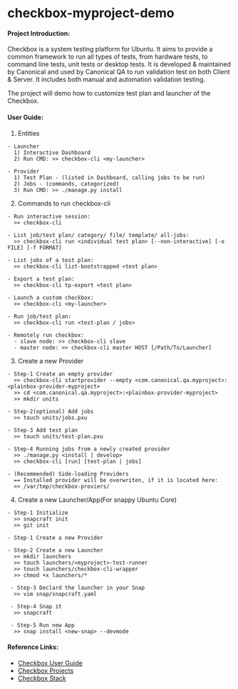 # checkbox-myproject-demo

#### Project Introduction:
Checkbox is a system testing platform for Ubuntu. It aims to provide a common framework to run all types of tests, from hardware tests, to command line tests, unit tests or desktop tests. It is developed & maintained by Canonical and used by Canonical QA to run validation test on both Client & Server. It includes both manual and automation validation testing.

The project will demo how to customize test plan and launcher of the Checkbox.


#### User Guide:
1. Entities
``` 
- Launcher
  1) Interactive Dashboard
  2) Run CMD: >> checkbox-cli <my-launcher>
  
- Provider
  1) Test Plan - (listed in Dashboard, calling jobs to be run)
  2) Jobs - (commands, categorized)
  3) Run CMD: >> ./manage.py install
```
2. Commands to run checkbox-cli
```
- Run interactive session: 
  >> checkbox-cli
  
- List job/test plan/ category/ file/ template/ all-jobs:
  >> checkbox-cli run <individual test plan> [--non-interactive] [-o FILE] [-f FORMAT]
    
- List jobs of a test plan: 
  >> checkbox-cli list-bootstrapped <test plan>

- Export a test plan:
  >> checkbox-cli tp-export <test plan>

- Launch a custom checkbox:
  >> checkbox-cli <my-launcher>
  
- Run job/test plan: 
  >> checkbox-cli run <test-plan / jobs>
  
- Remotely run checkbox:
  - slave node: >> checkbox-cli slave
  - master node: >> checkbox-cli master HOST [/Path/To/Launcher]
```
3. Create a new Provider
```
- Step-1 Create an empty provider
  >> checkbox-cli startprovider --empty <com.canonical.qa.myproject>:<plainbox-provider-myproject>
  >> cd <com.canonical.qa.myproject>:<plainbox-provider-myproject>
  >> mkdir units
  
- Step-2(optional) Add jobs
  >> touch units/jobs.pxu
  
- Step-3 Add test plan
  >> touch units/test-plan.pxu
  
- Step-4 Running jobs from a newly created provider
  >> ./manage.py <install | develop>
  >> checkbox-cli [run] [test-plan | jobs]
  
- (Recommended) Side-loading Providers
  == Installed provider will be overwriten, if it is located here: 
  >> /var/tmp/checkbox-proviers/
```
4. Create a new Launcher/App(For snappy Ubuntu Core)
```
- Step-1 Initialize
  >> snapcraft init
  >> git init
 
- Step-1 Create a new Provider

- Step-2 Create a new Launcher
  >> mkdir launchers
  >> touch launchers/<myproject>-test-runner
  >> touch launchers/checkbox-cli-wrapper
  >> chmod +x launchers/*
 
 - Step-3 Declard the launcher in your Snap
  >> vim snap/snapcraft.yaml
 
 - Step-4 Snap it
  >> snapcraft
 
 - Step-5 Run new App
  >> snap install <new-snap> --devmode
```

#### Reference Links:
- [Checkbox User Guide](https://checkbox.readthedocs.io/en/latest/using.html#getting-started)
- [Checkbox Projects](https://launchpad.net/checkbox-project)
- [Checkbox Stack](https://checkbox.readthedocs.io/en/latest/stack.html)

